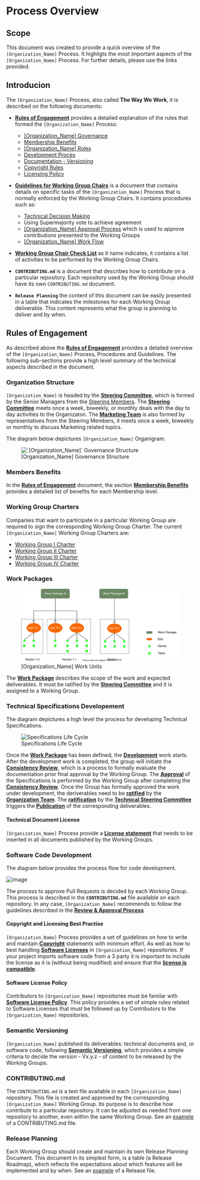# Process Overview

## Scope
This document was created to provide a quick overview of the `[Organization_Name]` Process. It highligts the most important aspects of the `[Organization_Name]` Process. For further details, please  use the links provided.

## Introducion
The `[Organization_Name]` Process, also called **The Way We Work**, it is described on the following documents:
* **[Rules of Engagement](./Rules_of_Engagement.md)** provides a detailed explanation of the rules that formed the `[Organization_Name]` Process:
  * [[Organization_Name] Governance](/rules_of_engagement.md#governance)
  * [Membership Benefits](./rules_of_engagement.md#membership-benefits)
  * [[Organization_Name] Roles](./rules_of_engagement.md#what-to-expect-from-the-organizataion-roles)
  * [Development Proces](./rules_of_engagement.md#process)
  * [Documentation - Versioning](./rules_of_engagement.md#documentation)
  * [Copyright Rules](./rules_of_engagement.md#copyright)
  * [Licensing Policy](./rules_of_engagement.md#licenses)

* **[Guidelines for Working Group Chairs](./guidelines-for-wg-chairs.md)** is a document that contains details on specific tasks of the `[Organization_Name]` Process that is normally  enforced by the Working Group Chairs. It contains procedures such as:
  * [Technical Decision Making](./guidelines-for-wg-chairs.md#technical-decision-making)
  * Using Supermajority vote to achieve agreement
  * [[Organization_Name] Approval Process](./guidelines-for-wg-chairs.md#omp-approval-process) which is used to approve contributions presented to the Working Groups 
  * [[Organization_Name] Work Flow](./guidelines-for-wg-chairs.md#github-flows)

* **[Working Group Chair Check List](./wg-chair-check-list.md)** as it name indicates, it contains a list of activities to be performed by the Working Group Chairs.

* **`CONTRIBUTING.md`** is a document that describes how to contribute on a particular repository. Each repository used by the Working Group should have its own `CONTRIBUTING.md` document.

* **`Release Planning`** the content of this document can be easily presented in a table that indicates the milestones for each Working Group deliverable. This content represents what the group is planning to deliver and by when.

## Rules of Engagement
As described above the **[Rules of Engagement](./rules_of_engagement.md)** provides a detailed overview of the `[Organization_Name]` Process, Procedures and Guidelines. 
The following sub-sections provide a high level summary of the technical aspects described in the document.

### Organization Structure
`[Organization_Name]` is headed by the **[Steering Committee](./rules_of_engagement.md#steering-committee)**, which is formed by the Senior Managers from the [Steering Members](https://open-manufacturing.org/). The **[Steering Committee](./rules_of_engagement.md#steering-committee)** meets once a week, biweekly, or monthly deals with the day to day activities to the Organizaton.
The **[Marketing Team](./rules_of_engagement.md#marketing-team)** is also formed by representatives from the Steering Members, it meets once a week, biweekly or monthly to discuss Marketing related topics.

The diagram below depictures `[Organization_Name]` Organigram.
<figure>
	<img src="images/omp_governance.svg" alt="`[Organization_Name]` Governance Structure">
	<figcaption>[Organization_Name] Governance Structure</figcaption>
</figure>

### Members Benefits
In the **[Rules of Engagement](./rules_of_engagement.md)** document, the section **[Membership Benefits](./rules_of_engagement.md#membership-benefits)** provides a detailed list of benefits for each Membership level.


### Working Group Charters
Companies that want to participate in a particular Working Group are required to sign the corresponding Working Group Charter. The current `[Organization_Name]` Working Group Charters are:

* [Working Group I Charter]()
* [Working Group II Charter]()
* [Working Group III Charter]()
* [Working Group IV Charter]()

### Work Packages
<figure>
	<img src="images/breakdown.svg" alt="[Organization_Name] Work Units">
	<figcaption>[Organization_Name] Work Units</figcaption>
</figure>

The **[Work Package](./rules_of_engagement.md#work-packages)** describes the scope of the work and expected deliverables. It must be ratified by the **[Steering Committee](./rules_of_engagement.md#steering-committee)** and it is assigned to a Working Group.

### Technical Specifications Developement
The diagram depictures a high level the process for developing Technical Specifications.

<figure>
	<img src="images/life_cycle.svg" alt="Specifications Life Cycle">
	<figcaption>Specifications Life Cycle</figcaption>
</figure>

Once the **[Work Package](./rules_of_engagement.md#work-packages)** has been defined, the **[Development](./rules_of_engagement.md#work-flow-for-technical-specifications-development)** work starts. After the development work is completed, the group will initiate the **[Consistency Review](./guidelines-for-wg-chairs.md#work-flow-for-technical-specifications-development)**, which is a process to formally evaluate the documentation prior final approval by the Working Group.
The **[Approval](./guidelines-for-wg-chairs.md#omp-approval-process)** of the Specifications is performed by the Working Group after completing the **[Consistency Review](./guidelines-for-wg-chairs.md#work-flow-for-technical-specifications-development)**.
Once the Group has formally approved the work under development, the deriverables need to be **[ratified](./guidelines-for-wg-chairs.md#work-flow-for-technical-specifications-development)** by the **[Organization Team](./rules_of_engagement.md#organization-team)**. The **[ratification](./guidelines-for-wg-chairs.md#work-flow-for-technical-specifications-development)** by the **[Technical Steering Committee](./rules_of_engagement.md#organization-team)** triggers the  **[Publication](./guidelines-for-wg-chairs.md#work-flow-for-technical-specifications-development)** of the corresponding deliverables.

#### Technical Document License
`[Organization_Name]` Process provide a **[License statement](./rules_of_engagement.md#technical-document-license)** that needs to be inserted in all documents published by the Working Groups.

### Software Code Development
The diagram below provides the process flow for code development.

![image](https://user-images.githubusercontent.com/3258579/136839210-fcd218ea-7227-407e-a5b2-4e4c555ad54d.png)

The process to approve Pull Requests is decided by each Working Group. This process is described in the **`CONTRIBUTING.md`** file available on each repository. In any case, `[Organization_Name]` recommends to follow the guidelines described in the **[Review & Approval Process](./guidelines-for-wg-chairs.md#[Organization_Name]-approval-process)**

#### Copyright and Licensing Best Practise
`[Organization_Name]` Process provides a set of guidelines on how to write and maintain **[Copyright](./rules_of_engagement.md#copyright)** statements with minimum effort. As well as how to best handling **[Software Licenses](./rules_of_engagement.md#licenses)** in `[Organization_Name]` repositories. If your project imports software code from a 3 party it is important to include the license as it is (without being modified) and ensure that the **[license is compatible](./rules_of_engagement.md#omp-software-license-policy)**.

#### Software License Policy
Contributors to `[Organization_Name]` repositories must be familar with **[Software License Policy](./rules_of_engagement.md#software-license-policy)**. This policy provides a set of simple rules related to Software Licenses that must be followed up by Contributors to the `[Organization_Name]` repositories.


### Semantic Versioning
`[Organization_Name]` published its deliverables: technical documents and, or software code, following **[Semantic Versioning](./rules_of_engagement.md#semantic-versioning)**, which provides a simple criteria to decide the version - Vx.y.z - of content to be released by the Working Groups.

### CONTRIBUTING.md
The `CONTRIBUTING.md` is a text file available in each `[Organization_Name]` repository. This file is created and approved by the corresponding `[Organization_Name]` Working Group. Its purpose is to describe how contribute to a particular repository. It can be adjusted as needed from one repository to another, even within the same Working Group. See an [example]() of a CONTRIBUTING.md file.

### Release Planning
Each Working Group should create and maintain its own Release Planning Document. This document in its simplest form, is a table (a Release Roadmap), which reflects the expectations about which features will be implemented and by when. See an [example]() of a Release file.